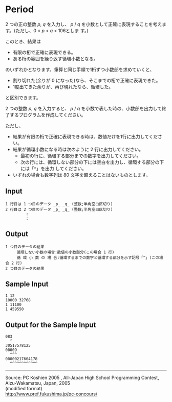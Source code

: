 # Period

2 つの正の整数 _p_, _q_ を入力し、 _p_ / _q_ を小数として正確に表現することを考えます。(ただし、0 < _p_ < _q_ < 106としま す。)

このとき、結果は

* 有限の桁で正確に表現できる。
* ある桁の範囲を繰り返す循環小数となる。

のいずれかとなります。筆算と同じ手順で1桁ずつ小数部を求めていくと、

* 割り切れた(余りが 0 になった)なら、そこまでの桁で正確に表現できた。
* 1度出てきた余りが、再び現れたなら、循環した。

と区別できます。

2 つの整数 _p_, _q_ を入力すると、 _p_ / _q_ を小数で表した時の、小数部を出力して終了するプログラムを作成してください。

ただし、

* 結果が有限の桁で正確に表現できる時は、数値だけを1行に出力してください。
* 結果が循環小数になる時は次のように 2 行に出力してください。
    * 最初の行に、循環する部分までの数字を出力してください。
    * 次の行には、循環しない部分の下には空白を出力し、循環する部分の下には「^」を出力 してください。
* いずれの場合も数字列は 80 文字を超えることはないものとします。

## Input

    1 行目は 1 つ目のデータ _p_ _q_ (整数;半角空白区切り)
    2 行目は 2 つ目のデータ _p_ _q_ (整数;半角空白区切り)
             :
             :

## Output

    1 つ目のデータの結果
         循環しない小数の場合:数値の小数部分(この場合 1 行)
         循 環 小 数 の 場 合:循環するまでの数字と循環する部分を示す記号「^」(この場合 2 行)
    2 つ目のデータの結果

## Sample Input

    1 12
    10000 32768
    1 11100
    1 459550

## Output for the Sample Input

    083
      ^
    30517578125
    00009
      ^^^
    00000217604178
      ^^^^^^^^^^^^

* * *

Source: PC Koshien 2005 , All-Japan High School Programming Contest, Aizu-Wakamatsu, Japan, 2005   
(modified format)   
<http://www.pref.fukushima.jp/pc-concours/>